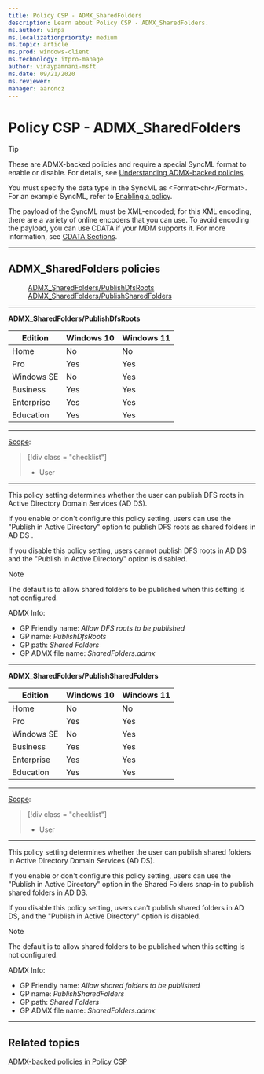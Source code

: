 ```yaml
---
title: Policy CSP - ADMX_SharedFolders
description: Learn about Policy CSP - ADMX_SharedFolders.
ms.author: vinpa
ms.localizationpriority: medium
ms.topic: article
ms.prod: windows-client
ms.technology: itpro-manage
author: vinaypamnani-msft
ms.date: 09/21/2020
ms.reviewer: 
manager: aaroncz
---
```


# Policy CSP - ADMX_SharedFolders
> [!TIP]
> These are ADMX-backed policies and require a special SyncML format to enable or disable. For details, see [Understanding ADMX-backed policies](../understanding-admx-backed-policies.md).
>
> You must specify the data type in the SyncML as &lt;Format&gt;chr&lt;/Format&gt;. For an example SyncML, refer to [Enabling a policy](../understanding-admx-backed-policies.md#enabling-a-policy).
>
> The payload of the SyncML must be XML-encoded; for this XML encoding, there are a variety of online encoders that you can use. To avoid encoding the payload, you can use CDATA if your MDM supports it. For more information, see [CDATA Sections](http://www.w3.org/TR/REC-xml/#sec-cdata-sect).

<hr/>

<!--Policies-->
## ADMX_SharedFolders policies

<dl>
  <dd>
    <a href="#admx-sharedfolders-publishdfsroots">ADMX_SharedFolders/PublishDfsRoots</a>
  </dd>
  <dd>
    <a href="#admx-sharedfolders-publishsharedfolders">ADMX_SharedFolders/PublishSharedFolders</a>
  </dd>
</dl>

<hr/>

<!--Policy-->
<a href="" id="admx-sharedfolders-publishdfsroots"></a>**ADMX_SharedFolders/PublishDfsRoots**

<!--SupportedSKUs-->

|Edition|Windows 10|Windows 11|
|--- |--- |--- |
|Home|No|No|
|Pro|Yes|Yes|
|Windows SE|No|Yes|
|Business|Yes|Yes|
|Enterprise|Yes|Yes|
|Education|Yes|Yes|

<!--/SupportedSKUs-->
<hr/>

<!--Scope-->
[Scope](./policy-configuration-service-provider.md#policy-scope):

> [!div class = "checklist"]
> * User

<hr/>

<!--/Scope-->
<!--Description-->
This policy setting determines whether the user can publish DFS roots in Active Directory Domain Services (AD DS).

If you enable or don't configure this policy setting, users can use the "Publish in Active Directory" option to publish DFS roots as shared folders in AD DS .

If you disable this policy setting, users cannot publish DFS roots in AD DS and the "Publish in Active Directory" option is disabled.

> [!NOTE]
> The default is to allow shared folders to be published when this setting is not configured.

<!--/Description-->


<!--ADMXBacked-->
ADMX Info:
-   GP Friendly name: *Allow DFS roots to be published*
-   GP name: *PublishDfsRoots*
-   GP path: *Shared Folders*
-   GP ADMX file name: *SharedFolders.admx*

<!--/ADMXBacked-->
<!--/Policy-->

<hr/>

<!--Policy-->
<a href="" id="admx-sharedfolders-publishsharedfolders"></a>**ADMX_SharedFolders/PublishSharedFolders**

<!--SupportedSKUs-->

|Edition|Windows 10|Windows 11|
|--- |--- |--- |
|Home|No|No|
|Pro|Yes|Yes|
|Windows SE|No|Yes|
|Business|Yes|Yes|
|Enterprise|Yes|Yes|
|Education|Yes|Yes|

<!--/SupportedSKUs-->
<hr/>

<!--Scope-->
[Scope](./policy-configuration-service-provider.md#policy-scope):

> [!div class = "checklist"]
> * User

<hr/>

<!--/Scope-->
<!--Description-->
This policy setting determines whether the user can publish shared folders in Active Directory Domain Services (AD DS).

If you enable or don't configure this policy setting, users can use the "Publish in Active Directory" option in the Shared Folders snap-in to publish shared folders in AD DS.

If you disable this policy setting, users can't publish shared folders in AD DS, and the "Publish in Active Directory" option is disabled.

> [!NOTE]
> The default is to allow shared folders to be published when this setting is not configured.

<!--/Description-->


<!--ADMXBacked-->
ADMX Info:
-   GP Friendly name: *Allow shared folders to be published*
-   GP name: *PublishSharedFolders*
-   GP path: *Shared Folders*
-   GP ADMX file name: *SharedFolders.admx*

<!--/ADMXBacked-->
<!--/Policy-->
<hr/>



<!--/Policies-->

## Related topics

[ADMX-backed policies in Policy CSP](./policies-in-policy-csp-admx-backed.md)
